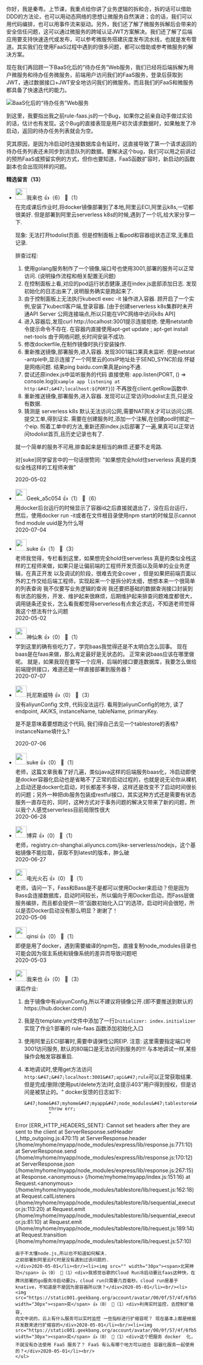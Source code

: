 你好，我是秦粤。上节课，我重点给你讲了业务逻辑的拆和合，拆的话可以借助DDD的方法论，也可以用动态网络的思想让微服务自然演进；合的话，我们可以用代码编排，也可以用事件流来驱动。另外，我们还了解了微服务拆解后会带来的安全信任问题，这可以通过微服务的跨域认证JWT方案解决。我们还了解了后端应用要支持快速迭代或发布，可以参考微服务搭建灰度发布流水线，也就是发布管道。其实我们在使用FaaS过程中遇到的很多问题，都可以借助或参考微服务的解决方案。

现在我们再回顾一下BaaS化后的“待办任务”Web服务，我们已经将后端拆解为用户微服务和待办任务微服务，前端用户访问我们的FaaS服务，登录后获取到JWT，通过数据接口+JWT安全地访问我们的微服务。而且我们的FaaS和微服务都具备了快速迭代的能力。

![](https://static001.geekbang.org/resource/image/c8/15/c8ee82521e5c965d8955afe8c210b615.jpg?wh=1534%2A1150 "BaaS化后的“待办任务”Web服务")

到这里，我要指出我之前rule-faas.js的一个Bug，如果你之前亲自动手做过实验的话，估计也有发现。这个Bug的直接表现是用户初次请求数据时，如果触发了冷启动，返回的待办任务列表就会为空。

究其原因，是因为冷启动时连接数据库会有延时，这直接导致了第一个请求返回的待办任务列表还未同步到消息队列的数据。要解决这个bug，我们可以用之前讲过的预热FaaS或预留实例的方式，但你也要知道，FaaS函数扩容时，新启动的函数副本也会出现同样的问题。
<div><strong>精选留言（13）</strong></div><ul>
<li><img src="https://static001.geekbang.org/account/avatar/00/12/64/05/6989dce6.jpg" width="30px"><span>我来也</span> 👍（6） 💬（1）<div>在完成课后作业时,将docker镜像部署到了本地,阿里云ECI,阿里云k8s,一切都很美好.
但是部署到阿里云serverless k8s的时候,遇到了一个坑,给大家分享一下.

现象: 无法打开todolist页面.
      但是控制面板上看pod和容器组状态正常,无重启记录.

排查过程:
1. 使用golang服务制作了一个镜像,端口号也使用3001,部署的服务可以正常访问.
   (说明操作流程和相关配置无问题)
2. 在控制面板上看,对应的pod运行状态健康,遂在index.js底部添加日志.
   发现初始化的日志出来了,说明服务确实是跑起来了.
3. 由于控制面板上无法执行kubectl exec -it 操作进入容器.
   顾开启了一个实例,安装了kubectl客户端,登录容器.
   [由于创建serverless k8s集群时未开通API Server 公网连接端点,所以只能在VPC网络中访问k8s API]
4. 进入容器后,发现curl http:&#47;&#47;localhost:3001提示连接拒绝.
   使用netstat命令提示命令不存在.
   在容器内直接使用apt-get update ; apt-get install net-tools 由于网络问题,长时间安装不成功.
5. 修改dockerfile,在制作镜像时执行安装操作.
6. 重新推送镜像,部署服务,进入容器.
   发现3001端口果真未监听.
   但是netstat -antple中,显示连接了一个阿里云的otsIP地址处于SEND_SYNC阶段.怀疑是网络问题.
   结果ping baidu.com果真是ping不通.
7. 尝试还原index.js中监听服务的代码
   直接使用: app.listen(PORT, () =&gt; console.log(`Example app listening at http:&#47;&#47;localhost:${PORT}`))
   不再放在client.getRow函数中.
8. 重新推送镜像,部署服务,进入容器.
   发现可以正常访问todolist主页,只是没有数据.
9. 猜测是 serverless k8s 默认无法访问公网,需要NAT网关才可以访问公网.
   提交工单,得到证实.
   需要在创建服务时,添加一个注解,在创建pod时绑定一个eip.
   照着工单中的方法,重新还原index.js后部署了一遍,果真可以正常访问todolist首页,且历史记录也有了.

就一个简单的服务不可用,排查起来是相当的麻烦.还要不走弯路.

对[suke]同学留言中的一句话很赞同:
&quot;如果想完全hold住serverless 真是的类似全栈这样的工程师来做&quot;
</div>2020-05-02</li><br/><li><img src="https://thirdwx.qlogo.cn/mmopen/vi_32/ZkcKFzQ3qaIWpHjfOib9yU1LicthmiawfmkNhiakDdTUbTtCcworSZsxpiaib4sygOoc32duoUdQcI3Y1EmgcbicTzAyA/132" width="30px"><span>Geek_a5c054</span> 👍（1） 💬（6）<div>用docker后台运行的时候显示了容器id之后直接就退出了，没在后台运行，
然后，使用docker run -it或者在文件根目录使用npm start的时候显示cannot find module uuid是为什么呀</div>2020-07-04</li><br/><li><img src="" width="30px"><span>suke</span> 👍（1） 💬（3）<div>老师我觉得，专栏看到这里，如果想完全hold住serverless 真是的类似全栈这样的工程师来做，如果只是让偏前端的工程师开发页面以及简单的业业务逻辑，在真正开发 以及调试的阶段，很难去完全cover ，但是如果把前端页面以外的工作交给后端工程师，实现起来一个是拆分的太细，想想本来一个很简单的列表查询 我不仅要写业务逻辑的查询 我还要把基础的数据查询接口封装到有状态的服务，开发、维护起来很麻烦，后期维护起来排查问题难度都很大，调用链条还变长，怎么看我都觉得serverless有点舍近求远，不知道老师觉得我这个想法有什么问题</div>2020-05-02</li><br/><li><img src="https://static001.geekbang.org/account/avatar/00/1f/48/15/8db238ac.jpg" width="30px"><span>神仙朱</span> 👍（0） 💬（1）<div>学到这里的确有些吃力了，学完baas我觉得还是不太明白怎么回事。
现在baas是在faas来做，那么肯定最好是无状态的。
正常来说baas应该在哪里做呢。
就是，如果我现在要写一个应用，后端的接口要连数据库，我要怎么做给前端提供接口，难道还是一样直接部署到服务器？</div>2020-07-07</li><br/><li><img src="https://static001.geekbang.org/account/avatar/00/1a/62/24/07e2507c.jpg" width="30px"><span>托尼斯威特</span> 👍（0） 💬（3）<div>没有aliyunConfig 文件, 代码没法运行. 
看用到aliyunConfig的地方, 读了endpoint, AK&#47;KS, instanceName, tableName, primaryKey.

是不是意味着要想跑这个代码, 我们得自己去见一个tablestore的表格? instanceName填什么? 


</div>2020-07-06</li><br/><li><img src="" width="30px"><span>suke</span> 👍（0） 💬（1）<div>老师，这篇文章我看了好几遍，类似java这样的后端服务baas化，冷启动即使是docker容器化启动也是省略不了正常的启动过程的，也就是说无论你从裸机上启动还是docker化启动，时长都差不多呀，这样还是改变不了启动时间很长的问题；另外一种把db服务包装成restful接口，其实这种方式还是需要有状态服务一直存在的，同时，这种方式对于事务问题的解决又带来了新的问题，所以我个人感觉serverless目前局限性很大</div>2020-06-28</li><br/><li><img src="http://thirdwx.qlogo.cn/mmopen/vi_32/EcYNib1bnDf5dz6JcrE8AoyZYMdqic2VNmbBtCcVZTO9EoDZZxqlQDEqQKo6klCCmklOtN9m0dTd2AOXqSneJYLw/132" width="30px"><span>博弈</span> 👍（0） 💬（1）<div>老师，registry.cn-shanghai.aliyuncs.com&#47;jike-serverless&#47;nodejs，这个基础镜像不能拉取，获取不到latest的版本，肿么破</div>2020-06-27</li><br/><li><img src="https://static001.geekbang.org/account/avatar/00/0f/75/a8/dfe4cade.jpg" width="30px"><span>电光火石</span> 👍（0） 💬（1）<div>老师，请问一下，Fass和Bass是不是都可以使用Docker来启动？但是因为Bass会连接数据库，启动时间较长，所以偏向于用Docker启动，而Fass层做服务编排，而且都会提供一项“函数初始化入口”的选项，启动时间会很短，所以是否Docker启动没有那么明显？谢谢了！</div>2020-05-06</li><br/><li><img src="https://static001.geekbang.org/account/avatar/00/19/70/67/0c1359c2.jpg" width="30px"><span>qinsi</span> 👍（0） 💬（1）<div>即便是用了docker，遇到需要编译的npm包，直接复制node_modules目录也可能会因为宿主系统和镜像系统的差异而导致问题吧</div>2020-05-03</li><br/><li><img src="https://static001.geekbang.org/account/avatar/00/12/64/05/6989dce6.jpg" width="30px"><span>我来也</span> 👍（0） 💬（3）<div>课后作业:

1. 由于镜像中有aliyunConfig,所以不建议将镜像公开.(即不要推送到默认的 https:&#47;&#47;hub.docker.com&#47;)

2. 我是在template.yml文件中添加了一行`Initializer: index.initializer`实现了作业1:部署的 rule-faas 函数添加初始化入口

3. 使用阿里云ECI部署时,需要申请弹性公网EIP.
   注意: 这里需要指定端口号3001访问服务, 默认的80端口是无法访问到服务的!!!
   与本地调试一样,某些操作会触发容器重启.

4. 本地调试时,使用get方法访问`http:&#47;&#47;localhost:3001&#47;api&#47;rule`可以正常获取结果.
   但是完成&#47;删除(使用put&#47;delete方法)时,会提示403&quot;用户得到授权，但是访问是被禁止的。&quot;
   docker反馈的日志如下:
   ```
   &#47;home&#47;myhome&#47;myapp&#47;node_modules&#47;tablestore&#47;lib&#47;request.js:66
            throw err;
            ^
Error [ERR_HTTP_HEADERS_SENT]: Cannot set headers after they are sent to the client
    at ServerResponse.setHeader (_http_outgoing.js:470:11)
    at ServerResponse.header (&#47;home&#47;myhome&#47;myapp&#47;node_modules&#47;express&#47;lib&#47;response.js:771:10)
    at ServerResponse.send (&#47;home&#47;myhome&#47;myapp&#47;node_modules&#47;express&#47;lib&#47;response.js:170:12)
    at ServerResponse.json (&#47;home&#47;myhome&#47;myapp&#47;node_modules&#47;express&#47;lib&#47;response.js:267:15)
    at Response.&lt;anonymous&gt; (&#47;home&#47;myhome&#47;myapp&#47;index.js:151:16)
    at Request.&lt;anonymous&gt; (&#47;home&#47;myhome&#47;myapp&#47;node_modules&#47;tablestore&#47;lib&#47;request.js:162:18)
    at Request.callListeners (&#47;home&#47;myhome&#47;myapp&#47;node_modules&#47;tablestore&#47;lib&#47;sequential_executor.js:113:20)
    at Request.emit (&#47;home&#47;myhome&#47;myapp&#47;node_modules&#47;tablestore&#47;lib&#47;sequential_executor.js:81:10)
    at Request.emit (&#47;home&#47;myhome&#47;myapp&#47;node_modules&#47;tablestore&#47;lib&#47;request.js:189:14)
    at Request.transition (&#47;home&#47;myhome&#47;myapp&#47;node_modules&#47;tablestore&#47;lib&#47;request.js:57:10)
   ```
   由于不太懂node.js,所以也不知道如何解决.
   之前部署到阿里云FC时是没有遇到过该问题的.
</div>2020-05-01</li><br/><li><img src="" width="30px"><span>北冥神功</span> 👍（0） 💬（1）<div>我感觉谷歌的Cloud Run冷启动要比faas这种快，在腾讯部署的go服务冷启动要2s，cloud run只需要几百毫秒。cloud run是基于knative，不知道是不是因为是容器所以快？</div>2020-05-01</li><br/><li><img src="https://static001.geekbang.org/account/avatar/00/0f/57/4f/6fb51ff1.jpg" width="30px"><span>奕</span> 👍（0） 💬（1）<div>利用实时监控，去控制扩缩容,
向文中说的，云上有什么服务可以实时监控 一些指标进行扩缩容呢？ 现在基本上都是根据并发数来进行扩缩容的</div>2020-05-01</li><br/><li><img src="https://static001.geekbang.org/account/avatar/00/0f/57/4f/6fb51ff1.jpg" width="30px"><span>奕</span> 👍（0） 💬（1）<div>这个把服务 docker  化，不就没有办法使用 FaaS 服务了？ FaaS 有么有哪个地方可以结合 容器化服务一起使用的？</div>2020-05-01</li><br/>
</ul>